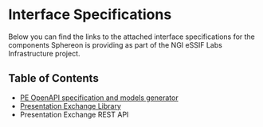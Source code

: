 # Interface Specifications

Below you can find the links to the attached interface specifications for the components Sphereon is providing as part of the NGI eSSIF Labs Infrastructure project.

## Table of Contents

* [PE OpenAPI specification and models generator](./interface_specification_of_pe_openapi_spec_and_models_generator_component.md)
* [Presentation Exchange Library](./interface_specification_of_pe_library_component.md)
* Presentation Exchange REST API
